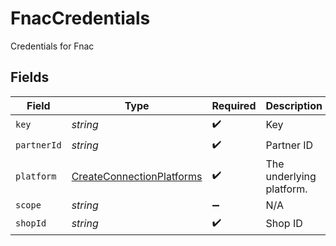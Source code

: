 # FnacCredentials

Credentials for Fnac


## Fields

| Field                                                                         | Type                                                                          | Required                                                                      | Description                                                                   |
| ----------------------------------------------------------------------------- | ----------------------------------------------------------------------------- | ----------------------------------------------------------------------------- | ----------------------------------------------------------------------------- |
| `key`                                                                         | *string*                                                                      | :heavy_check_mark:                                                            | Key                                                                           |
| `partnerId`                                                                   | *string*                                                                      | :heavy_check_mark:                                                            | Partner ID                                                                    |
| `platform`                                                                    | [CreateConnectionPlatforms](../../models/shared/createconnectionplatforms.md) | :heavy_check_mark:                                                            | The underlying platform.                                                      |
| `scope`                                                                       | *string*                                                                      | :heavy_minus_sign:                                                            | N/A                                                                           |
| `shopId`                                                                      | *string*                                                                      | :heavy_check_mark:                                                            | Shop ID                                                                       |